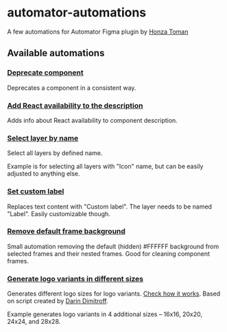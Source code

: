 # automator-automations

A few automations for Automator Figma plugin by [Honza Toman](https://twitter.com/HonzaTmn)

## Available automations

### [Deprecate component](https://github.com/honzatmn/automator-automations/blob/main/automations/deprecate-components.json)

Deprecates a component in a consistent way.

### [Add React availability to the description](https://github.com/honzatmn/automator-automations/blob/main/automations/add-react-info.json)

Adds info about React availability to component description.

### [Select layer by name](https://github.com/honzatmn/automator-automations/blob/main/automations/select-layers-by-name.json)

Select all layers by defined name.

Example is for selecting all layers with "Icon" name, but can be easily adjusted to anything else.

### [Set custom label](https://github.com/honzatmn/automator-automations/blob/main/automations/select-custom-label.json)

Replaces text content with "Custom label". The layer needs to be named "Label". Easily customizable though.

### [Remove default frame background](https://github.com/honzatmn/automator-automations/blob/main/automations/remove-default-background.json)

Small automation removing the default (hidden) #FFFFFF background from selected frames and their nested frames. Good for cleaning component frames.

### [Generate logo variants in different sizes](https://github.com/honzatmn/automator-automations/blob/main/automations/generate-logo-sizes.json)

Generates different logo sizes for logo variants. [Check how it works](https://twitter.com/HonzaTmn/status/1486789311550959618). Based on script created by [Darin Dimitroff](https://twitter.com/deezel).

Example generates logo variants in 4 additional sizes – 16x16, 20x20, 24x24, and 28x28.